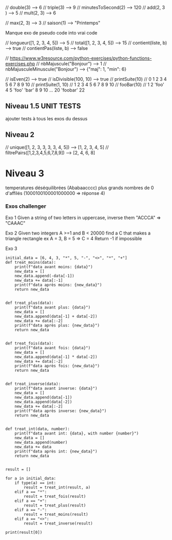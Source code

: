 // double(3) --> 6
// triple(3) --> 9
// minutesToSecond(2) --> 120
// add(2, 3 ) --> 5
// mult(2, 3) --> 6

// max(2, 3) --> 3
// saison(1) --> "Printemps"

Manque exo de pseudo code into vrai code

// longueur([1, 2, 3, 4, 5]) --> 5
// total([1, 2, 3, 4, 5]) --> 15
// contient(liste, b) --> true
// contientPas(liste, b) --> false

// https://www.w3resource.com/python-exercises/python-functions-exercises.php
// nbMajuscule("Bonjour") --> 1
// nbMajusculeMinuscule("Bonjour") --> {"maj": 1, "min": 6}

// isEven(2) --> true
// isDivisible(100, 10) --> true
// printSuite(10) // 0 1 2 3 4 5 6 7 8 9 10
// printSuite(1, 10) // 1 2 3 4 5 6 7 8 9 10
// fooBar(10) // 1 2 'foo' 4 5 'foo' 'bar' 8 9 10 ... 20 'foobar' 22

## Niveau 1.5 UNIT TESTS

ajouter tests à tous les exos du dessus

## Niveau 2

// unique([1, 2, 3, 3, 3, 3, 4, 5]) --> [1, 2, 3, 4, 5]
// filtrePairs([1,2,3,4,5,6,7,8,9]) --> [2, 4, 6, 8]

# Niveau 3

temperatures déséquilibrées (Ababaacccc)
plus grands nombres de 0 d'affilés (1000100100001000000 => réponse 4)


### Exos challenger

Exo 1
Given a string of two letters in uppercase, inverse them
"ACCCA" => "CAAAC"

Exo 2
Given two integers A >=1 and B < 20000 find a C that makes a triangle rectangle
ex A = 3, B = 5 => C = 4
Return -1 if impossible

Exo 3

```
initial_data = [6, 4, 3, "*", 5, "-", "<>", "*", "+"]
def treat_moins(data):
    print(f"data avant moins: {data}")
    new_data = []
    new_data.append(-data[-1])
    new_data += data[:-1]
    print(f"data après moins: {new_data}")
    return new_data


def treat_plus(data):
    print(f"data avant plus: {data}")
    new_data = []
    new_data.append(data[-1] + data[-2])
    new_data += data[:-2]
    print(f"data après plus: {new_data}")
    return new_data


def treat_fois(data):
    print(f"data avant fois: {data}")
    new_data = []
    new_data.append(data[-1] * data[-2])
    new_data += data[:-2]
    print(f"data après fois: {new_data}")
    return new_data


def treat_inverse(data):
    print(f"data avant inverse: {data}")
    new_data = []
    new_data.append(data[-1])
    new_data.append(data[-2])
    new_data += data[:-2]
    print(f"data après inverse: {new_data}")
    return new_data


def treat_int(data, number):
    print(f"data avant int: {data}, with number {number}")
    new_data = []
    new_data.append(number)
    new_data += data
    print(f"data après int: {new_data}")
    return new_data


result = []

for a in initial_data:
    if type(a) == int:
        result = treat_int(result, a)
    elif a == "*":
        result = treat_fois(result)
    elif a == "+":
        result = treat_plus(result)
    elif a == "-":
        result = treat_moins(result)
    elif a == "<>":
        result = treat_inverse(result)

print(result[0])
```
